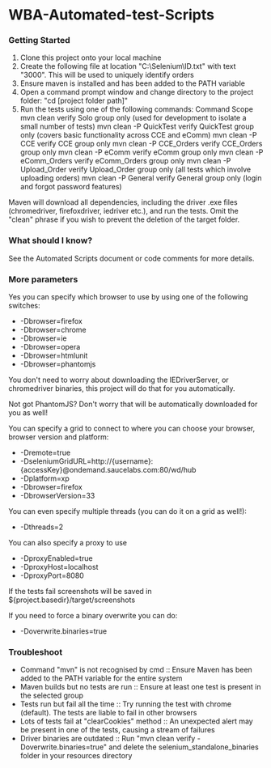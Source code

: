 WBA-Automated-test-Scripts
==========================
### Getting Started

1. Clone this project onto your local machine
2. Create the following file at location "C:\\Selenium\\ID.txt" with text "3000". This will be used to uniquely identify     orders
3. Ensure maven is installed and has been added to the PATH variable
4. Open a command prompt window and change directory to the project folder: "cd [project folder path]"
5. Run the tests using one of the following commands:
          Command                               Scope
          mvn clean verify                      Solo group only (used for development to isolate a small number of tests)
          mvn clean -P QuickTest verify         QuickTest group only (covers basic functionality across CCE and eComm)
          mvn clean -P CCE verify               CCE group only
          mvn clean -P CCE_Orders verify        CCE_Orders group only
          mvn clean -P eComm verify             eComm group only
          mvn clean -P eComm_Orders verify      eComm_Orders group only
          mvn clean -P Upload_Order verify      Upload_Order group only (all tests which involve uploading orders)
          mvn clean -P General verify           General group only (login and forgot password features)

Maven will download all dependencies, including the driver .exe files (chromedriver, firefoxdriver, iedriver etc.), and run the tests. Omit the "clean" phrase if you wish to prevent the deletion of the target folder.

### What should I know?

See the Automated Scripts document or code comments for more details.

### More parameters

Yes you can specify which browser to use by using one of the following switches:

- -Dbrowser=firefox
- -Dbrowser=chrome
- -Dbrowser=ie
- -Dbrowser=opera
- -Dbrowser=htmlunit
- -Dbrowser=phantomjs

You don't need to worry about downloading the IEDriverServer, or chromedriver binaries, this project will do that for you automatically.

Not got PhantomJS?  Don't worry that will be automatically downloaded for you as well!

You can specify a grid to connect to where you can choose your browser, browser version and platform:

- -Dremote=true
- -DseleniumGridURL=http://{username}:{accessKey}@ondemand.saucelabs.com:80/wd/hub
- -Dplatform=xp
- -Dbrowser=firefox
- -DbrowserVersion=33

You can even specify multiple threads (you can do it on a grid as well!):

- -Dthreads=2

You can also specify a proxy to use

- -DproxyEnabled=true
- -DproxyHost=localhost
- -DproxyPort=8080

If the tests fail screenshots will be saved in ${project.basedir}/target/screenshots

If you need to force a binary overwrite you can do:

- -Doverwrite.binaries=true

### Troubleshoot

- Command "mvn" is not recognised by cmd :: Ensure Maven has been added to the PATH variable for the entire system
- Maven builds but no tests are run :: Ensure at least one test is present in the selected group
- Tests run but fail all the time :: Try running the test with chrome (default). The tests are liable to fail in other browsers
- Lots of tests fail at "clearCookies" method :: An unexpected alert may be present in one of the tests, causing a stream of failures
- Driver binaries are outdated :: Run "mvn clean verify -Doverwrite.binaries=true" and delete the selenium_standalone_binaries folder in your resources directory
